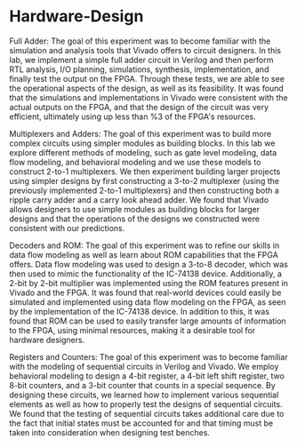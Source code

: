 # Hardware-Design

Full Adder: The goal of this experiment was to become familiar with the simulation and analysis tools that Vivado offers to circuit designers.  In this lab, we implement a simple full adder circuit in Verilog and then perform RTL analysis, I/O planning, simulations, synthesis, implementation, and finally test the output on the FPGA.  Through these tests, we are able to see the operational aspects of the design, as well as its feasibility.  It was found that the simulations and implementations in Vivado were consistent with the actual outputs on the FPGA, and that the design of the circuit was very efficient, ultimately using up less than %3 of the FPGA's resources.


Multiplexers and Adders: The goal of this experiment was to build more complex circuits using simpler modules as building blocks.  In this lab we explore different methods of modeling, such as gate level modeling, data flow modeling, and behavioral modeling and we use these models to construct 2-to-1 multiplexers.  We then experiment building larger projects using simpler designs by first constructing a 3-to-2 multiplexer (using the previously implemented 2-to-1 multiplexers) and then constructing both a ripple carry adder and a carry look ahead adder.  We found that Vivado allows designers to use simple modules as building blocks for larger designs and that the operations of the designs we constructed were consistent with our predictions. 


Decoders and ROM: The goal of this experiment was to refine our skills in data flow modeling as well as learn about ROM capabilities that the FPGA offers.  Data flow modeling was used to design a 3-to-8 decoder, which was then used to mimic the functionality of the IC-74138 device.  Additionally, a 2-bit by 2-bit multiplier was implemented using the ROM features present in Vivado and the FPGA.  It was found that real-world devices could easily be simulated and implemented using data flow modeling on the FPGA, as seen by the implementation of the IC-74138 device.  In addition to this, it was found that ROM can be used to easily transfer large amounts of information to the FPGA, using minimal resources, making it a desirable tool for hardware designers.


Registers and Counters: The goal of this experiment was to become familiar with the modeling of sequential circuits in Verilog and Vivado.  We employ behavioral modeling to design a 4-bit register, a 4-bit left shift register, two 8-bit counters, and a 3-bit counter that counts in a special sequence.  By designing these circuits, we learned how to implement various sequential elements as well as how to properly test the designs of sequential circuits.  We found that the testing of sequential circuits takes additional care due to the fact that initial states must be accounted for and that timing must be taken into consideration when designing test benches.
